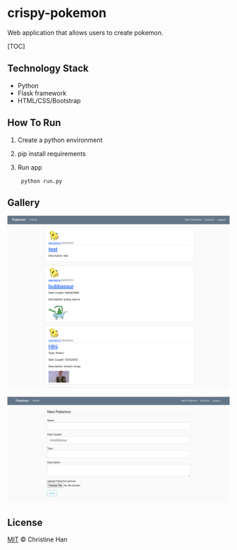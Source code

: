 # crispy-pokemon
Web application that allows users to create pokemon.

[TOC]

## Technology Stack

* Python
* Flask framework
* HTML/CSS/Bootstrap

## How To Run

1. Create a python environment
2. pip install requirements
3. Run app

        python run.py

## Gallery

![PNG](documentation/images/screenshot1.png)

![PNG](documentation/images/screenshot2.png)

## License
[MIT](LICENSE) © Christine Han
